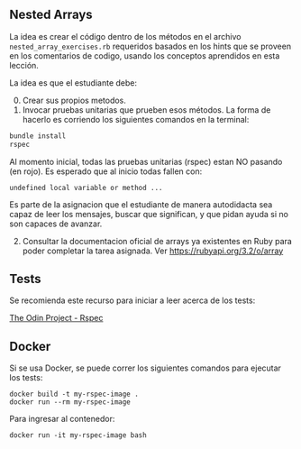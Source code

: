 ## Nested Arrays

La idea es crear el código dentro de los métodos en el archivo `nested_array_exercises.rb` requeridos basados en los hints que se proveen en los comentarios de codigo, usando los conceptos aprendidos en esta lección.

La idea es que el estudiante debe:

0. Crear sus propios metodos.
1. Invocar pruebas unitarias que prueben esos métodos. La forma de hacerlo es corriendo los siguientes comandos en la terminal:

```rb
bundle install
rspec
```

Al momento inicial, todas las pruebas unitarias (rspec) estan NO pasando (en rojo). Es esperado que al inicio todas fallen con:


```shell
undefined local variable or method ...
```

Es parte de la asignacion que el estudiante de manera autodidacta sea capaz de leer los mensajes, buscar que significan, y que pidan ayuda si no son capaces de avanzar.

2. Consultar la documentacion oficial de arrays ya existentes en Ruby para poder completar la tarea asignada. Ver https://rubyapi.org/3.2/o/array


## Tests

Se recomienda este recurso para iniciar a leer acerca de los tests:

[The Odin Project - Rspec](https://www.theodinproject.com/lessons/ruby-introduction-to-rspec)

## Docker

Si se usa Docker, se puede correr los siguientes comandos para ejecutar los tests:

```
docker build -t my-rspec-image .
docker run --rm my-rspec-image
```

Para ingresar al contenedor:

```
docker run -it my-rspec-image bash
```